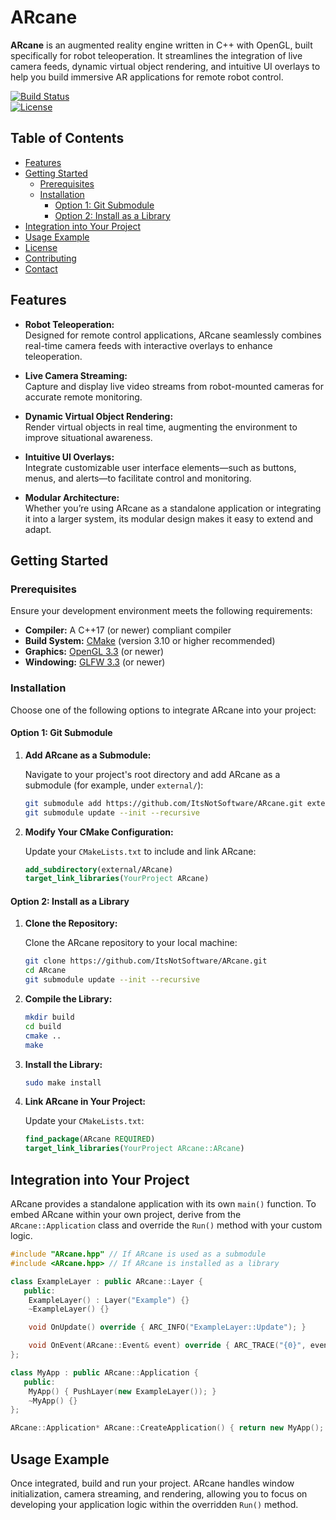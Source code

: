 # ARcane

**ARcane** is an augmented reality engine written in C++ with OpenGL, built specifically for robot teleoperation. It streamlines the integration of live camera feeds, dynamic virtual object rendering, and intuitive UI overlays to help you build immersive AR applications for remote robot control.

[![Build Status](https://img.shields.io/badge/build-passing-brightgreen)](https://github.com/your-repo/ARcane)  
[![License](https://img.shields.io/badge/license-MIT-blue)](LICENSE)

## Table of Contents

- [Features](#features)
- [Getting Started](#getting-started)
  - [Prerequisites](#prerequisites)
  - [Installation](#installation)
    - [Option 1: Git Submodule](#option-1-git-submodule)
    - [Option 2: Install as a Library](#option-2-install-as-a-library)
- [Integration into Your Project](#integration-into-your-project)
- [Usage Example](#usage-example)
- [License](#license)
- [Contributing](#contributing)
- [Contact](#contact)

## Features

- **Robot Teleoperation:**  
  Designed for remote control applications, ARcane seamlessly combines real-time camera feeds with interactive overlays to enhance teleoperation.

- **Live Camera Streaming:**  
  Capture and display live video streams from robot-mounted cameras for accurate remote monitoring.

- **Dynamic Virtual Object Rendering:**  
  Render virtual objects in real time, augmenting the environment to improve situational awareness.

- **Intuitive UI Overlays:**  
  Integrate customizable user interface elements—such as buttons, menus, and alerts—to facilitate control and monitoring.

- **Modular Architecture:**  
  Whether you’re using ARcane as a standalone application or integrating it into a larger system, its modular design makes it easy to extend and adapt.

## Getting Started

### Prerequisites

Ensure your development environment meets the following requirements:

- **Compiler:** A C++17 (or newer) compliant compiler
- **Build System:** [CMake](https://cmake.org/) (version 3.10 or higher recommended)
- **Graphics:** [OpenGL 3.3](https://www.opengl.org/) (or newer)
- **Windowing:** [GLFW 3.3](https://www.glfw.org/) (or newer)

### Installation

Choose one of the following options to integrate ARcane into your project:

#### Option 1: Git Submodule

1. **Add ARcane as a Submodule:**

   Navigate to your project's root directory and add ARcane as a submodule (for example, under `external/`):

   ```bash
   git submodule add https://github.com/ItsNotSoftware/ARcane.git external/ARcane
   git submodule update --init --recursive
   ```

2. **Modify Your CMake Configuration:**

   Update your `CMakeLists.txt` to include and link ARcane:

   ```cmake
   add_subdirectory(external/ARcane)
   target_link_libraries(YourProject ARcane)
   ```

#### Option 2: Install as a Library

1. **Clone the Repository:**

   Clone the ARcane repository to your local machine:

   ```bash
   git clone https://github.com/ItsNotSoftware/ARcane.git
   cd ARcane
   git submodule update --init --recursive
   ```

2. **Compile the Library:**

   ```bash
   mkdir build
   cd build
   cmake ..
   make
   ```

3. **Install the Library:**

   ```bash
   sudo make install
   ```

4. **Link ARcane in Your Project:**

   Update your `CMakeLists.txt`:

   ```cmake
   find_package(ARcane REQUIRED)
   target_link_libraries(YourProject ARcane::ARcane)
   ```

## Integration into Your Project

ARcane provides a standalone application with its own `main()` function. To embed ARcane within your own project, derive from the `ARcane::Application` class and override the `Run()` method with your custom logic.

```cpp
#include "ARcane.hpp" // If ARcane is used as a submodule
#include <ARcane.hpp> // If ARcane is installed as a library

class ExampleLayer : public ARcane::Layer {
   public:
    ExampleLayer() : Layer("Example") {}
    ~ExampleLayer() {}

    void OnUpdate() override { ARC_INFO("ExampleLayer::Update"); }

    void OnEvent(ARcane::Event& event) override { ARC_TRACE("{0}", event.ToString()); }
};

class MyApp : public ARcane::Application {
   public:
    MyApp() { PushLayer(new ExampleLayer()); }
    ~MyApp() {}
};

ARcane::Application* ARcane::CreateApplication() { return new MyApp(); }
```

## Usage Example

Once integrated, build and run your project. ARcane handles window initialization, camera streaming, and rendering, allowing you to focus on developing your application logic within the overridden `Run()` method.
